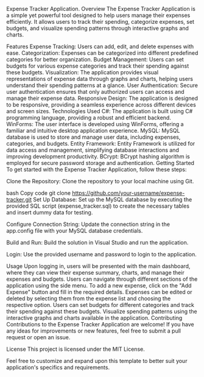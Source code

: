 Expense Tracker Application.
Overview
The Expense Tracker Application is a simple yet powerful tool designed to help users manage their expenses efficiently. It allows users to track their spending, categorize expenses, set budgets, and visualize spending patterns through interactive graphs and charts.

Features
Expense Tracking: Users can add, edit, and delete expenses with ease.
Categorization: Expenses can be categorized into different predefined categories for better organization.
Budget Management: Users can set budgets for various expense categories and track their spending against these budgets.
Visualization: The application provides visual representations of expense data through graphs and charts, helping users understand their spending patterns at a glance.
User Authentication: Secure user authentication ensures that only authorized users can access and manage their expense data.
Responsive Design: The application is designed to be responsive, providing a seamless experience across different devices and screen sizes.
Technologies Used
C#: The application is built using C# programming language, providing a robust and efficient backend.
WinForms: The user interface is developed using WinForms, offering a familiar and intuitive desktop application experience.
MySQL: MySQL database is used to store and manage user data, including expenses, categories, and budgets.
Entity Framework: Entity Framework is utilized for data access and management, simplifying database interactions and improving development productivity.
BCrypt: BCrypt hashing algorithm is employed for secure password storage and authentication.
Getting Started
To get started with the Expense Tracker Application, follow these steps:

Clone the Repository: Clone the repository to your local machine using Git.

bash
Copy code
git clone https://github.com/your-username/expense-tracker.git
Set Up Database: Set up the MySQL database by executing the provided SQL script (expense_tracker.sql) to create the necessary tables and insert dummy data for testing.

Configure Connection String: Update the connection string in the app.config file with your MySQL database credentials.

Build and Run: Build the solution in Visual Studio and run the application.

Login: Use the provided username and password to login to the application.

Usage
Upon logging in, users will be presented with the main dashboard, where they can view their expense summary, charts, and manage their expenses and budgets.
Users can navigate through different sections of the application using the side menu.
To add a new expense, click on the "Add Expense" button and fill in the required details.
Expenses can be edited or deleted by selecting them from the expense list and choosing the respective option.
Users can set budgets for different categories and track their spending against these budgets.
Visualize spending patterns using the interactive graphs and charts available in the application.
Contributing
Contributions to the Expense Tracker Application are welcome! If you have any ideas for improvements or new features, feel free to submit a pull request or open an issue.

License
This project is licensed under the MIT License.

Feel free to customize and expand upon this template to better suit your application's specifics and requirements.
